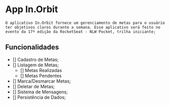 # App In.Orbit
    O aplicativo In.Orbit fornece um gerenciamento de metas para o usuário ter objetivos claros durante a semana. Esse aplicativo será feito no evento da 17º edição da RocketSeat - NLW Pocket, trilha iniciante;

## Funcionalidades
- [] Cadastro de Metas;
- [] Listagem de Metas;
    - [] Metas Realizadas
    - [] Metas Pendentes
- [] Marca/Desmarcar Metas;
- [] Deletar de Metas;
- [] Sistema de Mensagens;
- [] Persistência de Dados;